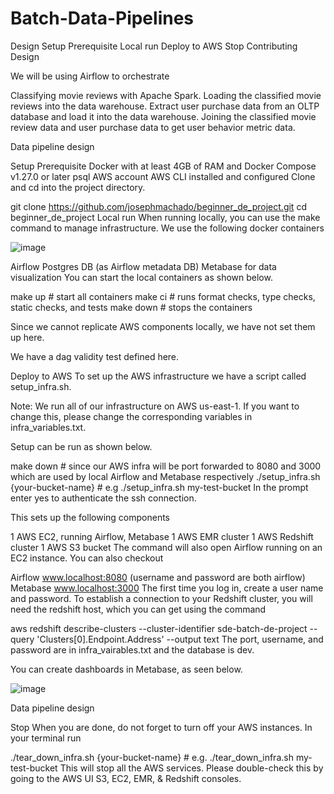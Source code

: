 # Batch-Data-Pipelines


Design
Setup
Prerequisite
Local run
Deploy to AWS
Stop
Contributing
Design

We will be using Airflow to orchestrate

Classifying movie reviews with Apache Spark.
Loading the classified movie reviews into the data warehouse.
Extract user purchase data from an OLTP database and load it into the data warehouse.
Joining the classified movie review data and user purchase data to get user behavior metric data.


Data pipeline design

Setup
Prerequisite
Docker with at least 4GB of RAM and Docker Compose v1.27.0 or later
psql
AWS account
AWS CLI installed and configured
Clone and cd into the project directory.

git clone https://github.com/josephmachado/beginner_de_project.git
cd beginner_de_project
Local run
When running locally, you can use the make command to manage infrastructure. We use the following docker containers

![image](https://user-images.githubusercontent.com/110036451/184506899-c59f4298-bfc1-410b-9be3-48618ec8c7c4.png)


Airflow
Postgres DB (as Airflow metadata DB)
Metabase for data visualization
You can start the local containers as shown below.

make up # start all containers
make ci # runs format checks, type checks, static checks, and tests
make down # stops the containers

Since we cannot replicate AWS components locally, we have not set them up here.

We have a dag validity test defined here.

Deploy to AWS
To set up the AWS infrastructure we have a script called setup_infra.sh.

Note: We run all of our infrastructure on AWS us-east-1. If you want to change this, please change the corresponding variables in infra_variables.txt.

Setup can be run as shown below.

make down # since our AWS infra will be port forwarded to 8080 and 3000 which are used by local Airflow and Metabase respectively
./setup_infra.sh {your-bucket-name} # e.g ./setup_infra.sh my-test-bucket 
In the prompt enter yes to authenticate the ssh connection.

This sets up the following components

1 AWS EC2, running Airflow, Metabase
1 AWS EMR cluster
1 AWS Redshift cluster
1 AWS S3 bucket
The command will also open Airflow running on an EC2 instance. You can also checkout

Airflow www.localhost:8080 (username and password are both airflow)
Metabase www.localhost:3000
The first time you log in, create a user name and password. To establish a connection to your Redshift cluster, you will need the redshift host, which you can get using the command

aws redshift describe-clusters --cluster-identifier sde-batch-de-project --query 'Clusters[0].Endpoint.Address' --output text
The port, username, and password are in infra_vairables.txt and the database is dev.

You can create dashboards in Metabase, as seen below.

![image](https://user-images.githubusercontent.com/110036451/184506920-8d19fd4d-d036-4074-bc4d-802c15bc55b7.png)


Data pipeline design

Stop
When you are done, do not forget to turn off your AWS instances. In your terminal run

./tear_down_infra.sh {your-bucket-name} # e.g. ./tear_down_infra.sh my-test-bucket
This will stop all the AWS services. Please double-check this by going to the AWS UI S3, EC2, EMR, & Redshift consoles.
